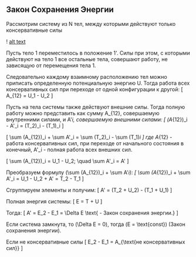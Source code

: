 ## Закон Сохранения Энергии

Рассмотрим систему из N тел, между которыми действуют только консервативные силы


! [alt text](14.png)


Пусть тело 1 переместилось в положение 1'. Силы при этом, с которыми действуют на тело 1 все остальные тела, совершают работу, не зависящую от перемещения тела 1.

Следовательно каждому взаимному расположению тел можно приписать определенную потенциальную энергию U.
Тогда работа всех консервативных сил при переходе от одной конфигурации к другой:
\[
A_{12} = U_1 - U_2
\]

Пусть на тела системы также действуют внешние силы. Тогда полную работу можно представить как сумму A_{12}, совершаемую внутренними силами, и A'_i, совершаемую внешними силами:
\[
(A_{12})_i - A'_i = (T_2)_i - (T_1)_i
\]

\[
\sum (A_{12})_i + \sum A'_i = \sum (T_2)_i - \sum (T_1)_i
\]
где A_{12} - работа консервативных сил, при переходе от начального состояния в конечный, A'_i - полная работа всех внешних сил.

\[
\sum (A_{12})_i = U_1 - U_2; \quad \sum A'_i = A'
\]

Преобразуем формулу \(\sum (A_{12})_i + \sum A'_i\):
\[
\sum (A_{12})_i + \sum A'_i = U_1 - U_2 + A' = T_2 - T_1
\]

Сгруппируем элементы и получим:
\[
A' = (T_2 + U_2) - (T_1 + U_1)
\]

Полная энергия системы:
\[
E = T + U
\]

Тогда:
\[
A' = E_2 - E_1 = \Delta E \text{ - Закон сохранения энергии.}
\]

Если система замкнута, то \(\Delta E = 0\), тогда \(E = \text{const}\) (Закон сохранения энергии).

Если не консервативные силы
\[
E_2 - E_1 = A_{\text{не консервативных сил}}
\]


